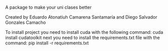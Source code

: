 A package to make your uni clases better

Created by Eduardo Atonatiuh Camarena Santamaría and Diego Salvador Gonzales Camacho

To install project you need to install cuda with the following command: cuda install cudatoolkit
next you need to install the requirements.txt file with the command: pip install -r requirements.txt